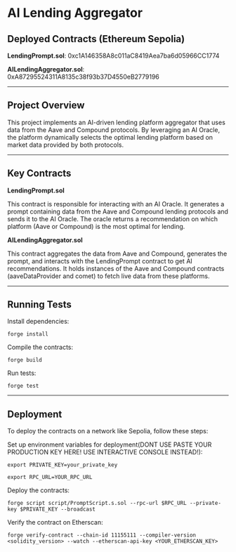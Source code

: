 # AI Lending Aggregator

## Deployed Contracts (Ethereum Sepolia)

**LendingPrompt.sol**: 0xc1A146358A8c011aC8419Aea7ba6d05966CC1774

**AILendingAggregator.sol**: 0xA87295524311A8135c38f93b37D4550eB2779196

--------------

## Project Overview

This project implements an AI-driven lending platform aggregator that uses data from the Aave and Compound protocols. 
By leveraging an AI Oracle, the platform dynamically selects the optimal lending platform based on market data provided by both protocols.

--------------

## Key Contracts

**LendingPrompt.sol**

This contract is responsible for interacting with an AI Oracle. 
It generates a prompt containing data from the Aave and Compound lending protocols and sends it to the AI Oracle. 
The oracle returns a recommendation on which platform (Aave or Compound) is the most optimal for lending.

**AILendingAggregator.sol**

This contract aggregates the data from Aave and Compound, generates the prompt, and interacts with the LendingPrompt contract to get AI recommendations.
It holds instances of the Aave and Compound contracts (aaveDataProvider and comet) to fetch live data from these platforms.

--------------

## Running Tests

Install dependencies:

```forge install```

Compile the contracts:

```forge build```

Run tests:

```forge test```

--------------

## Deployment

To deploy the contracts on a network like Sepolia, follow these steps:

Set up environment variables for deployment(DONT USE PASTE YOUR PRODUCTION KEY HERE! USE INTERACTIVE CONSOLE INSTEAD!):

```export PRIVATE_KEY=your_private_key```

```export RPC_URL=YOUR_RPC_URL```

Deploy the contracts:

```forge script script/PromptScript.s.sol --rpc-url $RPC_URL --private-key $PRIVATE_KEY --broadcast```

Verify the contract on Etherscan:

```forge verify-contract --chain-id 11155111 --compiler-version <solidity_version> --watch --etherscan-api-key <YOUR_ETHERSCAN_KEY>```

